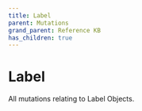 ```yaml
---
title: Label
parent: Mutations
grand_parent: Reference KB
has_children: true
---
```


# Label

All mutations relating to Label Objects.

